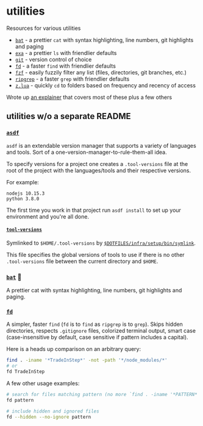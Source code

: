 # utilities

Resources for various utilities

- [`bat`](#bat) - a prettier `cat` with syntax highlighting, line numbers, git highlights and paging
- [`exa`](./exa) - a prettier `ls` with friendlier defaults
- [`git`](./git) - version control of choice
- [`fd`](#fd) - a faster `find` with friendlier defaults
- [`fzf`](./fzf) - easily fuzzily filter any list (files, directories, git branches, etc.)
- [`ripgrep`](./ripgrep) - a faster `grep` with friendlier defaults
- [`z.lua`](https://github.com/skywind3000/z.lua) - quickly `cd` to folders based on frequency and recency of access

Wrote up [an explainer](https://gist.github.com/nathanshelly/4b7020d09d413cab823914b06162145a) that covers most of these plus a few others

## utilities w/o a separate README

### [`asdf`](https://github.com/asdf-vm/asdf)

`asdf` is an extendable version manager that supports a variety of languages and tools. Sort of a one-version-manager-to-rule-them-all idea.

To specify versions for a project one creates a `.tool-versions` file at the root of the project with the languages/tools and their respective versions.

For example:

```shell
nodejs 10.15.3
python 3.8.0
```

The first time you work in that project run `asdf install` to set up your environment and you're all done.

#### [`tool-versions`](../tool-versions)

Symlinked to `$HOME/.tool-versions` by [`$DOTFILES/infra/setup/bin/symlink`](../../infra/setup/bin/symlink).

This file specifies the global versions of tools to use if there is no other `.tool-versions` file between the current directory and `$HOME`.

### [`bat`](https://github.com/sharkdp/bat) 🦇

A prettier cat with syntax highlighting, line numbers, git highlights and paging.

### [`fd`](https://github.com/sharkdp/fd)

A simpler, faster `find` (`fd` is to `find` as `ripgrep` is to `grep`). Skips hidden directories, respects `.gitignore` files, colorized terminal output, smart case (case-insensitive by default, case sensitive if pattern includes a capital).

Here is a heads up comparison on an arbitrary query:

```zsh
find . -iname '*TradeInStep*' -not -path '*/node_modules/*'
# or
fd TradeInStep
```

A few other usage examples:

```zsh
# search for files matching pattern (no more `find . -iname '*PATTERN*'`)
fd pattern

# include hidden and ignored files
fd --hidden --no-ignore pattern
```

